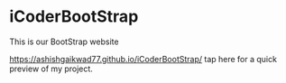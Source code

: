 # iCoderBootStrap
This is our BootStrap website

https://ashishgaikwad77.github.io/iCoderBootStrap/ tap here for a quick preview of my project.

